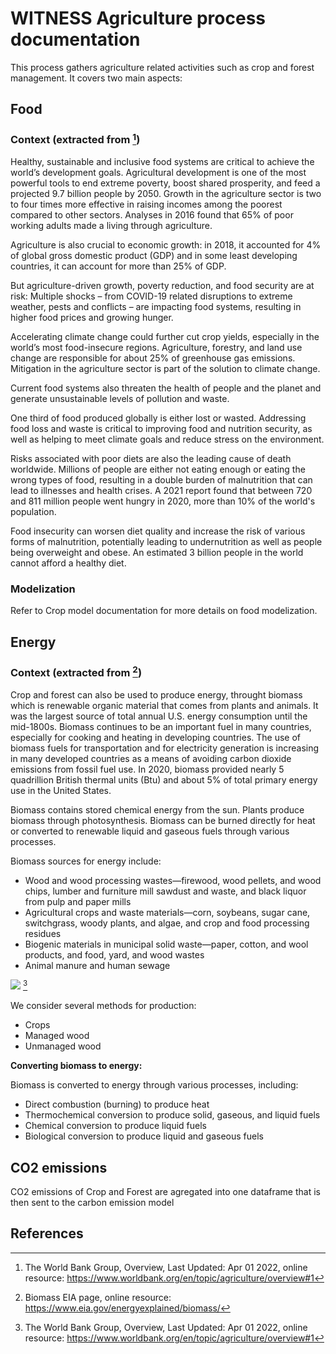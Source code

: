 # WITNESS Agriculture process documentation
This process gathers agriculture related activities such as crop and forest management. It covers two main aspects:
## Food
### Context (extracted from [^1])
Healthy, sustainable and inclusive food systems are critical to achieve the world’s development goals. Agricultural development is one of the most powerful tools to end extreme poverty, boost shared prosperity, and feed a projected 9.7 billion people by 2050. Growth in the agriculture sector is two to four times more effective in raising incomes among the poorest compared to other sectors. Analyses in 2016 found that 65% of poor working adults made a living through agriculture.

Agriculture is also crucial to economic growth: in 2018, it accounted for 4% of global gross domestic product (GDP) and in some least developing countries, it can account for more than 25% of GDP.

But agriculture-driven growth, poverty reduction, and food security are at risk: Multiple shocks – from COVID-19 related disruptions to extreme weather, pests and conflicts – are impacting food systems, resulting in higher food prices and growing hunger.

Accelerating climate change could further cut crop yields, especially in the world’s most food-insecure regions. Agriculture, forestry, and land use change are responsible for about 25% of greenhouse gas emissions. Mitigation in the agriculture sector is part of the solution to climate change.

Current food systems also threaten the health of people and the planet and generate unsustainable levels of pollution and waste.

One third of food produced globally is either lost or wasted. Addressing food loss and waste is critical to improving food and nutrition security, as well as helping to meet climate goals and reduce stress on the environment.

Risks associated with poor diets are also the leading cause of death worldwide. Millions of people are either not eating enough or eating the wrong types of food, resulting in a double burden of malnutrition that can lead to illnesses and health crises. A 2021 report found that between 720 and 811 million people went hungry in 2020, more than 10% of the world's population.

Food insecurity can worsen diet quality and increase the risk of various forms of malnutrition, potentially leading to undernutrition as well as people being overweight and obese. An estimated 3 billion people in the world cannot afford a healthy diet.

### Modelization
Refer to Crop model documentation for more details on food modelization.

## Energy
### Context (extracted from [^2])

Crop and forest can also be used to produce energy, throught biomass which is renewable organic material that comes from plants and animals. It was the largest source of total annual U.S. energy consumption until the mid-1800s. Biomass continues to be an important fuel in many countries, especially for cooking and heating in developing countries. The use of biomass fuels for transportation and for electricity generation is increasing in many developed countries as a means of avoiding carbon dioxide emissions from fossil fuel use. In 2020, biomass provided nearly 5 quadrillion British thermal units (Btu) and about 5% of total primary energy use in the United States.

Biomass contains stored chemical energy from the sun. Plants produce biomass through photosynthesis. Biomass can be burned directly for heat or converted to renewable liquid and gaseous fuels through various processes.

Biomass sources for energy include:

* Wood and wood processing wastes—firewood, wood pellets, and wood chips, lumber and furniture mill sawdust and waste, and black liquor from pulp and paper mills
* Agricultural crops and waste materials—corn, soybeans, sugar cane, switchgrass, woody plants, and algae, and crop and food processing residues
* Biogenic materials in municipal solid waste—paper, cotton, and wool products, and food, yard, and wood wastes
* Animal manure and human sewage

![](biomass_prod.PNG) [^1]

We consider several methods for production:

* Crops
* Managed wood
* Unmanaged wood

**Converting biomass to energy:**

Biomass is converted to energy through various processes, including:

* Direct combustion (burning) to produce heat
* Thermochemical conversion to produce solid, gaseous, and liquid fuels
* Chemical conversion to produce liquid fuels
* Biological conversion to produce liquid and gaseous fuels

## CO2 emissions
CO2 emissions of Crop and Forest are agregated into one dataframe that is then sent to the carbon emission model

## References

[^1]: The World Bank Group, Overview, Last Updated: Apr 01 2022, online resource: https://www.worldbank.org/en/topic/agriculture/overview#1
[^2]: Biomass EIA page, online resource: https://www.eia.gov/energyexplained/biomass/
